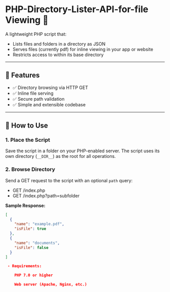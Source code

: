 # PHP-Directory-Lister-API-for-file Viewing 📁

A lightweight PHP script that:

- Lists files and folders in a directory as JSON
- Serves files (currently pdf) for inline viewing in your app or website
- Restricts access to within its base directory

---

## 🚀 Features

- ✅ Directory browsing via HTTP GET
- ✅ Inline file serving
- ✅ Secure path validation
- ✅ Simple and extensible codebase

---

## 📂 How to Use

### 1. Place the Script

Save the script in a folder on your PHP-enabled server. The script uses its own directory (`__DIR__`) as the root for all operations.

### 2. Browse Directory

Send a GET request to the script with an optional `path` query:

- GET /index.php
- GET /index.php?path=subfolder

  
**Sample Response:**
```json
[
  {
    "name": "example.pdf",
    "isFile": true
  },
  {
    "name": "documents",
    "isFile": false
  }
]

 - Requirements:

    PHP 7.0 or higher

    Web server (Apache, Nginx, etc.)
